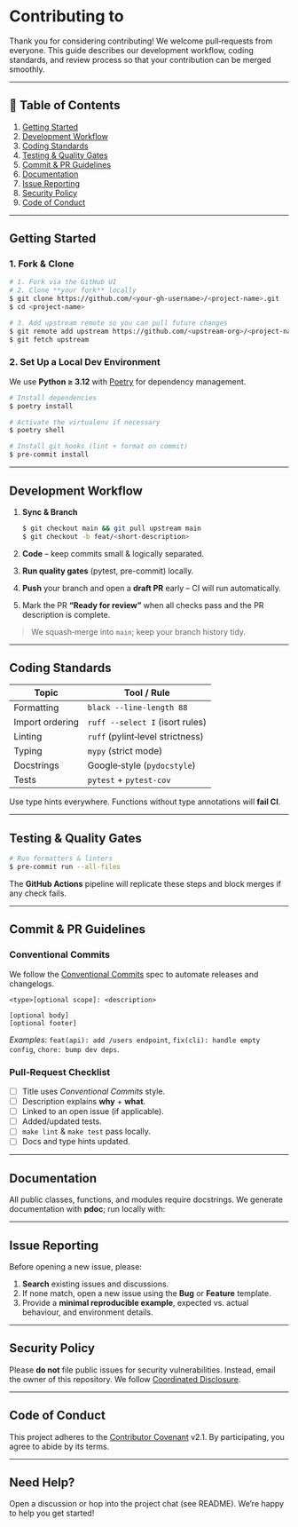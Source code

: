 # Contributing to <project-name>

Thank you for considering contributing! We welcome pull‑requests from everyone. This guide describes our development workflow, coding standards, and review process so that your contribution can be merged smoothly.

---

## 📜 Table of Contents

1. [Getting Started](#getting-started)
2. [Development Workflow](#development-workflow)
3. [Coding Standards](#coding-standards)
4. [Testing & Quality Gates](#testing--quality-gates)
5. [Commit & PR Guidelines](#commit--pr-guidelines)
6. [Documentation](#documentation)
7. [Issue Reporting](#issue-reporting)
8. [Security Policy](#security-policy)
9. [Code of Conduct](#code-of-conduct)

---

## Getting Started

### 1. Fork & Clone

```bash
# 1. Fork via the GitHub UI
# 2. Clone **your fork** locally
$ git clone https://github.com/<your-gh-username>/<project-name>.git
$ cd <project-name>

# 3. Add upstream remote so you can pull future changes
$ git remote add upstream https://github.com/<upstream-org>/<project-name>.git
$ git fetch upstream
```

### 2. Set Up a Local Dev Environment

We use **Python ≥ 3.12** with [Poetry](https://python-poetry.org/) for dependency management.

```bash
# Install dependencies
$ poetry install

# Activate the virtualenv if necessary
$ poetry shell

# Install git hooks (lint + format on commit)
$ pre-commit install
```
---

## Development Workflow

1. **Sync & Branch**

   ```bash
   $ git checkout main && git pull upstream main
   $ git checkout -b feat/<short‑description>
   ```
2. **Code** – keep commits small & logically separated.
3. **Run quality gates** (pytest, pre-commit) locally.
4. **Push** your branch and open a **draft PR** early – CI will run automatically.
5. Mark the PR **“Ready for review”** when all checks pass and the PR description is complete.

> We squash‑merge into `main`; keep your branch history tidy.

---

## Coding Standards

| Topic           | Tool / Rule                      |
| --------------- | -------------------------------- |
| Formatting      | `black --line-length 88`         |
| Import ordering | `ruff --select I` (isort rules)  |
| Linting         | `ruff` (pylint‑level strictness) |
| Typing          | `mypy` (strict mode)             |
| Docstrings      | Google‑style (`pydocstyle`)      |
| Tests           | `pytest` + `pytest‑cov`          |

Use type hints everywhere. Functions without type annotations will **fail CI**.

---

## Testing & Quality Gates

```bash
# Run formatters & linters
$ pre-commit run --all-files
```

The **GitHub Actions** pipeline will replicate these steps and block merges if any check fails.

---

## Commit & PR Guidelines

### Conventional Commits

We follow the [Conventional Commits](https://www.conventionalcommits.org/en/v1.0.0/) spec to automate releases and changelogs.

```
<type>[optional scope]: <description>

[optional body]
[optional footer]
```

*Examples*: `feat(api): add /users endpoint`, `fix(cli): handle empty config`, `chore: bump dev deps`.

### Pull‑Request Checklist

* [ ] Title uses *Conventional Commits* style.
* [ ] Description explains **why** + **what**.
* [ ] Linked to an open issue (if applicable).
* [ ] Added/updated tests.
* [ ] `make lint` & `make test` pass locally.
* [ ] Docs and type hints updated.

---

## Documentation

All public classes, functions, and modules require docstrings. We generate documentation with **pdoc**; run locally with:

---

## Issue Reporting

Before opening a new issue, please:

1. **Search** existing issues and discussions.
2. If none match, open a new issue using the **Bug** or **Feature** template.
3. Provide a **minimal reproducible example**, expected vs. actual behaviour, and environment details.

---

## Security Policy

Please **do not** file public issues for security vulnerabilities. Instead, email the owner of this repository. We follow [Coordinated Disclosure](https://en.wikipedia.org/wiki/Coordinated_vulnerability_disclosure).

---

## Code of Conduct

This project adheres to the [Contributor Covenant](https://www.contributor-covenant.org/) v2.1. By participating, you agree to abide by its terms.

---

## Need Help?

Open a discussion or hop into the project chat (see README). We’re happy to help you get started!
